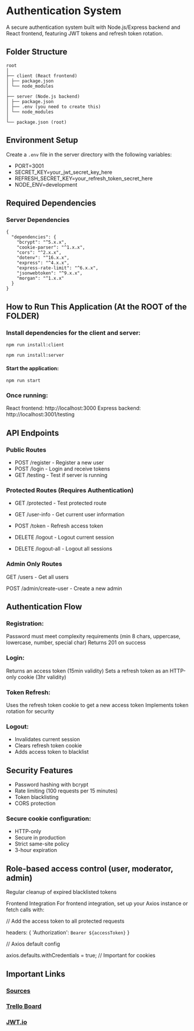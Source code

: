 # Authentication System

A secure authentication system built with Node.js/Express backend and React frontend, featuring JWT tokens and refresh token rotation.

## Folder Structure
```
root
│
├── client (React frontend)
│ ├── package.json
│ └── node_modules
│
├── server (Node.js backend)
│ ├── package.json
│ ├── .env (you need to create this)
│ └── node_modules
│
└── package.json (root)
```
## Environment Setup

Create a `.env` file in the server directory with the following variables:

* PORT=3001
* SECRET_KEY=your_jwt_secret_key_here
* REFRESH_SECRET_KEY=your_refresh_token_secret_here
* NODE_ENV=development

## Required Dependencies

### Server Dependencies
```
{
  "dependencies": {
    "bcrypt": "^5.x.x",
    "cookie-parser": "^1.x.x",
    "cors": "^2.x.x",
    "dotenv": "^16.x.x",
    "express": "^4.x.x",
    "express-rate-limit": "^6.x.x",
    "jsonwebtoken": "^9.x.x",
    "morgan": "^1.x.x"
  }
}
```
## How to Run This Application (At the ROOT of the FOLDER)

### Install dependencies for the client and server:
`npm run install:client`

`npm run install:server`

#### Start the application:
`npm run start`

### Once running:

React frontend: http://localhost:3000
Express backend: http://localhost:3001/testing

## API Endpoints
### Public Routes

* POST /register - Register a new user
* POST /login - Login and receive tokens
* GET /testing - Test if server is running

### Protected Routes (Requires Authentication)

* GET /protected - Test protected route
* GET /user-info - Get current user information
* POST /token - Refresh access token

* DELETE /logout - Logout current session

* DELETE /logout-all - Logout all sessions

### Admin Only Routes

GET /users - Get all users

POST /admin/create-user - Create a new admin

## Authentication Flow

### Registration:

Password must meet complexity requirements (min 8 chars, uppercase, lowercase, number, special char)
Returns 201 on success

### Login:

Returns an access token (15min validity)
Sets a refresh token as an HTTP-only cookie (3hr validity)

### Token Refresh:

Uses the refresh token cookie to get a new access token
Implements token rotation for security

### Logout:

* Invalidates current session
* Clears refresh token cookie
* Adds access token to blacklist

## Security Features

* Password hashing with bcrypt
* Rate limiting (100 requests per 15 minutes)
* Token blacklisting
* CORS protection

### Secure cookie configuration:

*  HTTP-only
* Secure in production
* Strict same-site policy
* 3-hour expiration


## Role-based access control (user, moderator, admin)
Regular cleanup of expired blacklisted tokens

Frontend Integration
For frontend integration, set up your Axios instance or fetch calls with:

// Add the access token to all protected requests

headers: {
  'Authorization': `Bearer ${accessToken}`
}

// Axios default config

axios.defaults.withCredentials = true; // Important for cookies

## Important Links
### [Sources](https://joinpursuit.notion.site/Sources-125d2512d7ba806bb762ebfd7f08c660)
###  [Trello Board](https://trello.com/invite/b/671acb59948fbe8c03727cc0/ATTI549954698c11d8ad09f7c79cd645d54e7B8B4939/red-canary-take-home)
### [JWT.io](https://jwt.io/)